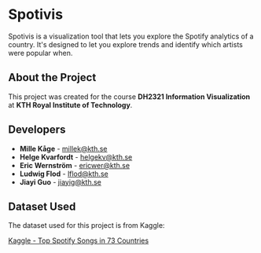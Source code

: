 # Spotivis

Spotivis is a visualization tool that lets you explore the Spotify analytics of a country. It's designed to let you explore trends and identify which artists were popular when.

## About the Project

This project was created for the course **DH2321 Information Visualization** at **KTH Royal Institute of Technology**.

## Developers

- **Mille Kåge** - [millek@kth.se](mailto:millek@kth.se)
- **Helge Kvarfordt** - [helgekv@kth.se](mailto:helgekv@kth.se)
- **Eric Wernström** - [ericwer@kth.se](mailto:ericwer@kth.se)
- **Ludwig Flod** - [lflod@kth.se](mailto:lflod@kth.se)
- **Jiayi Guo** - [jiayig@kth.se](mailto:jiayig@kth.se)

## Dataset Used

The dataset used for this project is from Kaggle:

[Kaggle - Top Spotify Songs in 73 Countries](https://www.kaggle.com/datasets/asaniczka/top-spotify-songs-in-73-countries-daily-updated)
